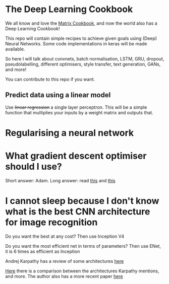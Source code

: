 # The Deep Learning Cookbook

We all know and love the [Matrix Cookbook](http://www2.imm.dtu.dk/pubdb/views/edoc_download.php/3274/pdf/imm3274.pdf), and now the world also has a Deep Learning Cookbook!

This repo will contain simple recipes to achieve given goals using (Deep) Neural Networks. Some code implementations in keras will be made available.

So here I will talk about convnets, batch normalisation, LSTM, GRU, dropout, pseudolabelling, different optimisers, style transfer, text generation, GANs, and more!

You can contribute to this repo if you want.

## Predict data using a linear model

Use ~~linear regression~~ a single layer perceptron. This will be a simple function that multiplies your inputs by a weight matrix and outputs that.

# Regularising a neural network

# What gradient descent optimiser should I use?

Short answer: Adam.
Long answer: read [this](http://sebastianruder.com/optimizing-gradient-descent/) and [this](https://medium.com/slavv/picking-an-optimizer-for-style-transfer-86e7b8cba84b#.mm98exrzp)

# I cannot sleep because I don't know what is the best CNN architecture for image recognition
Do you want the best at any cost? Then use Inception V4

Do you want the most efficient net in terms of parameters? Then use ENet, it is 6 times as efficient as Inception

Andrej Karpathy has a review of some architectures [here](http://cs231n.github.io/convolutional-networks/#overview)

[Here](https://culurciello.github.io/tech/2016/06/04/nets.html) there is a comparison between the architectures Karpathy mentions, and more. The author also has a more recent paper [here](https://arxiv.org/pdf/1605.07678.pdf)

